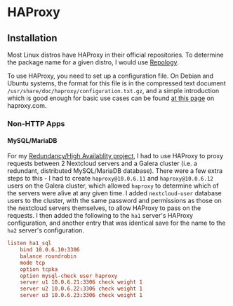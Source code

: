 # HAProxy

## Installation

Most Linux distros have HAProxy in their official repositories. To determine the package name for a given distro, I would use [Repology](https://repology.org/project/haproxy/versions).

To use HAProxy, you need to set up a configuration file. On Debian and Ubuntu systems, the format for this file is in the compressed text document `/usr/share/doc/haproxy/configuration.txt.gz`, and a simple introduction which is good enough for basic use cases can be found [at this page](https://www.haproxy.com/blog/haproxy-configuration-basics-load-balance-your-servers/) on haproxy.com.

### Non-HTTP Apps

#### MySQL/MariaDB

For my [Redundancy/High Availablity project](https://github.com/eliminmax/cncs-journal/wiki/Working-Notes%3A-SEC440%3A-High-Availability-Project), I had to use HAProxy to proxy requests between 2 Nextcloud servers and a Galera cluster (i.e. a redundant, distributed MySQL/MariaDB database). There were a few extra steps to this - I had to create `haproxy@10.0.6.11` and `haproxy@10.0.6.12` users on the Galera cluster, which allowed `haproxy` to determine which of the servers were alive at any given time. I added `nextcloud-user` database users to the cluster, with the same password and permissions as those on the nextcloud servers themselves, to allow HAProxy to pass on the requests. I then added the following to the `ha1` server's HAProxy configuration, and another entry that was identical save for the name to the `ha2` server's configuration.

```conf
listen ha1_sql
	bind 10.0.6.10:3306
	balance roundrobin
	mode tcp
	option tcpka
	option mysql-check user haproxy
	server u1 10.0.6.21:3306 check weight 1
	server u2 10.0.6.22:3306 check weight 1
	server u3 10.0.6.23:3306 check weight 1
```
